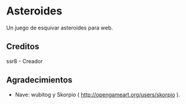 # Asteroides

Un juego de esquivar asteroides para web.

## Creditos
ssr8 - Creador

## Agradecimientos
- Nave: wubitog y Skorpio ( http://opengameart.org/users/skorpio ).
